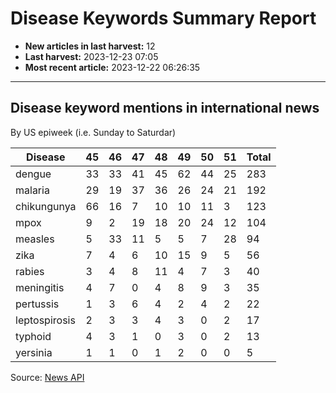 # Disease Keywords Summary Report

- **New articles in last harvest:** 12
- **Last harvest:** 2023-12-23 07:05
- **Most recent article:** 2023-12-22 06:26:35

---

## Disease keyword mentions in international news

By US epiweek (i.e. Sunday to Saturdar)

| Disease | 45 | 46 | 47 | 48 | 49 | 50 | 51 | Total |
|--|-|-|-|-|-|-|-|-|
| dengue | 33 | 33 | 41 | 45 | 62 | 44 | 25 | 283 |
| malaria | 29 | 19 | 37 | 36 | 26 | 24 | 21 | 192 |
| chikungunya | 66 | 16 | 7 | 10 | 10 | 11 | 3 | 123 |
| mpox | 9 | 2 | 19 | 18 | 20 | 24 | 12 | 104 |
| measles | 5 | 33 | 11 | 5 | 5 | 7 | 28 | 94 |
| zika | 7 | 4 | 6 | 10 | 15 | 9 | 5 | 56 |
| rabies | 3 | 4 | 8 | 11 | 4 | 7 | 3 | 40 |
| meningitis | 4 | 7 | 0 | 4 | 8 | 9 | 3 | 35 |
| pertussis | 1 | 3 | 6 | 4 | 2 | 4 | 2 | 22 |
| leptospirosis | 2 | 3 | 3 | 4 | 3 | 0 | 2 | 17 |
| typhoid | 4 | 3 | 1 | 0 | 3 | 0 | 2 | 13 |
| yersinia | 1 | 1 | 0 | 1 | 2 | 0 | 0 | 5 |


Source: [News API](https://newsapi.org/)

